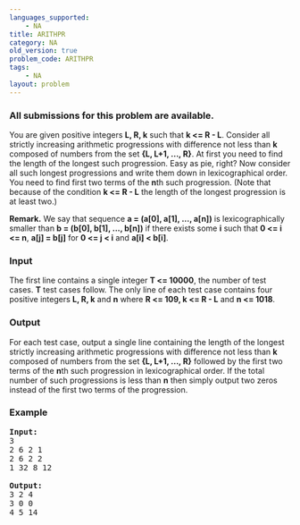 ```yaml
---
languages_supported:
    - NA
title: ARITHPR
category: NA
old_version: true
problem_code: ARITHPR
tags:
    - NA
layout: problem
---
```

###  All submissions for this problem are available. 

You are given positive integers **L, R, k** such that **k &lt;= R - L**. Consider all strictly increasing arithmetic progressions with difference not less than **k** composed of numbers from the set **{L, L+1, ..., R}**. At first you need to find the length of the longest such progression. Easy as pie, right? Now consider all such longest progressions and write them down in lexicographical order. You need to find first two terms of the **n**th such progression. (Note that because of the condition **k &lt;= R - L** the length of the longest progression is at least two.)

**Remark.** We say that sequence **a = (a\[0\], a\[1\], ..., a\[n\])** is lexicographically smaller than **b = (b\[0\], b\[1\], ..., b\[n\])** if there exists some **i** such that **0 &lt;= i &lt;= n**, **a\[j\] = b\[j\]** for **0 &lt;= j &lt; i** and **a\[i\] &lt; b\[i\]**.

### Input

 The first line contains a single integer **T &lt;= 10000**, the number of test cases. **T** test cases follow. The only line of each test case contains four positive integers **L, R, k** and **n** where **R &lt;= 109, k &lt;= R - L** and  **n &lt;= 1018**.

### Output

 For each test case, output a single line containing the length of the longest strictly increasing arithmetic progressions with difference not less than **k** composed of numbers from the set **{L, L+1, ..., R}** followed by the first two terms of the **n**th such progression in lexicographical order. If the total number of such progressions is less than **n** then simply output two zeros instead of the first two terms of the progression.

### Example

<pre>
<b>Input:</b>
3
2 6 2 1
2 6 2 2
1 32 8 12

<b>Output:</b>
3 2 4
3 0 0
4 5 14
</pre>